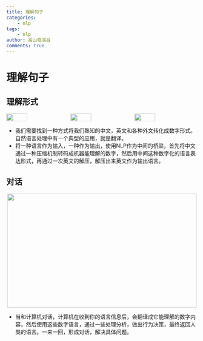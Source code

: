 ```yaml
---
title: 理解句子
categories:
    - nlp
tags:
    - nlp
author: 高山临溪谷
comments: true
---
```

# 理解句子

## 理解形式

<div style="display: flex; justify-content: space-between;">
    <img src="../../img/blogs/nlp/NLP_intro/nlp-intro5.png" width="33%" />
    <img src="../../img/blogs/nlp/NLP_intro/nlp-intro6.png" width="33%" />
    <img src="../../img/blogs/nlp/NLP_intro/nlp-intro6.png" width="33%" />
</div>

<!-- <img src="../../img/blogs/nlp/NLP_intro/nlp-intro6.png" 
     width="500" height="300" 
     style="display: block; margin: 0 auto;" /> -->
* 我们需要找到一种方式将我们熟知的中文，英文和各种外文转化成数字形式。自然语言处理中有一个典型的应用，就是翻译。
* 将一种语言作为输入，一种作为输出，使用NLP作为中间的桥梁，首先将中文通过一种压缩机制转码成机器能理解的数字，然后用中间这种数字化的语言表达形式，再通过一次英文的解压，解压出来英文作为输出语言。

## 对话

<img src="../../img/blogs/nlp/NLP_intro/nlp-intro8.png"
     width="500" height="300"
     style="display: block; margin: 0 auto;" />

* 当和计算机对话，计算机在收到你的语言信息后，会翻译成它能理解的数字内容，然后使用这些数字语言，通过一些处理分析，做出行为决策，最终返回人类的语言。一来一回，形成对话，解决具体问题。